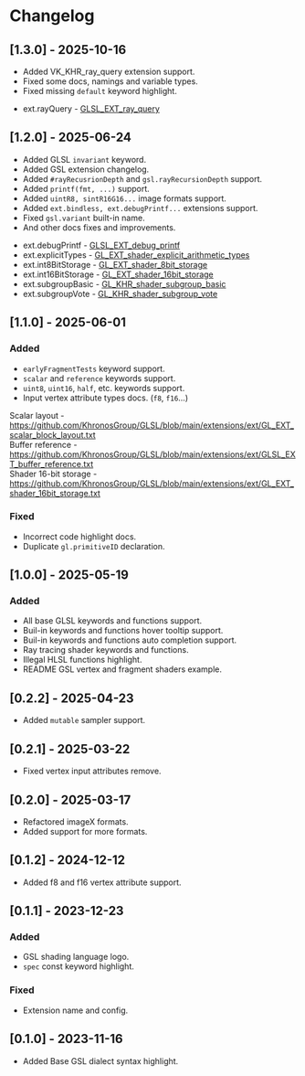 # Changelog

## [1.3.0] - 2025-10-16

- Added VK_KHR_ray_query extension support.
- Fixed some docs, namings and variable types.
- Fixed missing `default` keyword highlight.

* ext.rayQuery - [GLSL_EXT_ray_query](https://github.com/KhronosGroup/GLSL/blob/main/extensions/ext/GLSL_EXT_ray_query.txt)

## [1.2.0] - 2025-06-24

- Added GLSL `invariant` keyword.
- Added GSL extension changelog.
- Added `#rayRecusrionDepth` and `gsl.rayRecursionDepth` support.
- Added `printf(fmt, ...)` support.
- Added `uintR8, sintR16G16...` image formats support.
- Added `ext.bindless, ext.debugPrintf...` extensions support.
- Fixed `gsl.variant` built-in name.
- And other docs fixes and improvements.

* ext.debugPrintf - [GLSL_EXT_debug_printf](https://github.com/KhronosGroup/GLSL/blob/main/extensions/ext/GLSL_EXT_debug_printf.txt)
* ext.explicitTypes - [GL_EXT_shader_explicit_arithmetic_types](https://github.com/KhronosGroup/GLSL/blob/main/extensions/ext/GL_EXT_shader_explicit_arithmetic_types.txt)
* ext.int8BitStorage - [GL_EXT_shader_8bit_storage](https://github.com/KhronosGroup/GLSL/blob/main/extensions/ext/GL_EXT_shader_16bit_storage.txt)
* ext.int16BitStorage - [GL_EXT_shader_16bit_storage](https://github.com/KhronosGroup/GLSL/blob/main/extensions/ext/GL_EXT_shader_16bit_storage.txt)
* ext.subgroupBasic - [GL_KHR_shader_subgroup_basic](https://github.com/KhronosGroup/GLSL/blob/main/extensions/khr/GL_KHR_shader_subgroup.txt)
* ext.subgroupVote - [GL_KHR_shader_subgroup_vote](https://github.com/KhronosGroup/GLSL/blob/main/extensions/khr/GL_KHR_shader_subgroup.txt)

## [1.1.0] - 2025-06-01

### Added

- `earlyFragmentTests` keyword support.
- `scalar` and `reference` keywords support.
- `uint8`, `uint16`, `half`, etc. keywords support.
- Input vertex attribute types docs. (`f8`, `f16`...)

Scalar layout - https://github.com/KhronosGroup/GLSL/blob/main/extensions/ext/GL_EXT_scalar_block_layout.txt<br>
Buffer reference - https://github.com/KhronosGroup/GLSL/blob/main/extensions/ext/GLSL_EXT_buffer_reference.txt<br>
Shader 16-bit storage - https://github.com/KhronosGroup/GLSL/blob/main/extensions/ext/GL_EXT_shader_16bit_storage.txt

### Fixed

- Incorrect code highlight docs.
- Duplicate `gl.primitiveID` declaration.

## [1.0.0] - 2025-05-19

### Added

- All base GLSL keywords and functions support.
- Buil-in keywords and functions hover tooltip support.
- Buil-in keywords and functions auto completion support.
- Ray tracing shader keywords and functions.
- Illegal HLSL functions highlight.
- README GSL vertex and fragment shaders example.

## [0.2.2] - 2025-04-23

- Added `mutable` sampler support.

## [0.2.1] - 2025-03-22

- Fixed vertex input attributes remove.

## [0.2.0] - 2025-03-17

- Refactored imageX formats.
- Added support for more formats.

## [0.1.2] - 2024-12-12

- Added f8 and f16 vertex attribute support.

## [0.1.1] - 2023-12-23

### Added

- GSL shading language logo.
- `spec` const keyword highlight.

### Fixed

- Extension name and config.

## [0.1.0] - 2023-11-16

- Added Base GSL dialect syntax highlight.
